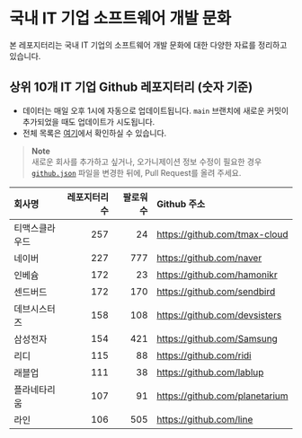 # 국내 IT 기업 소프트웨어 개발 문화
본 레포지터리는 국내 IT 기업의 소프트웨어 개발 문화에 대한 다양한 자료를 정리하고 있습니다.

## 상위 10개 IT 기업 Github 레포지터리 (숫자 기준)

- 데이터는 매일 오후 1시에 자동으로 업데이트됩니다. `main` 브랜치에 새로운 커밋이 추가되었을 때도 업데이트가 시도됩니다.
- 전체 목록은 [여기](./github.md)에서 확인하실 수 있습니다.

> **Note**<br />
> 새로운 회사를 추가하고 싶거나, 오가니제이션 정보 수정이 필요한 경우 [`github.json`](./github.json) 파일을 변경한 뒤에, Pull Request를 올려 주세요.

<!-- MARKDOWN_TABLE(GITHUB): START -->

| **회사명** | **레포지터리 수** | **팔로워 수** | **Github 주소** |
|:---|---:|---:|:---|
| 티맥스클라우드 | 257 | 24 | https://github.com/tmax-cloud |
| 네이버 | 227 | 777 | https://github.com/naver |
| 인베슘 | 172 | 23 | https://github.com/hamonikr |
| 센드버드 | 172 | 170 | https://github.com/sendbird |
| 데브시스터즈 | 158 | 108 | https://github.com/devsisters |
| 삼성전자 | 154 | 421 | https://github.com/Samsung |
| 리디 | 115 | 88 | https://github.com/ridi |
| 래블업 | 111 | 38 | https://github.com/lablup |
| 플라네타리움 | 107 | 91 | https://github.com/planetarium |
| 라인 | 106 | 505 | https://github.com/line |

<!-- MARKDOWN_TABLE(GITHUB): END -->
